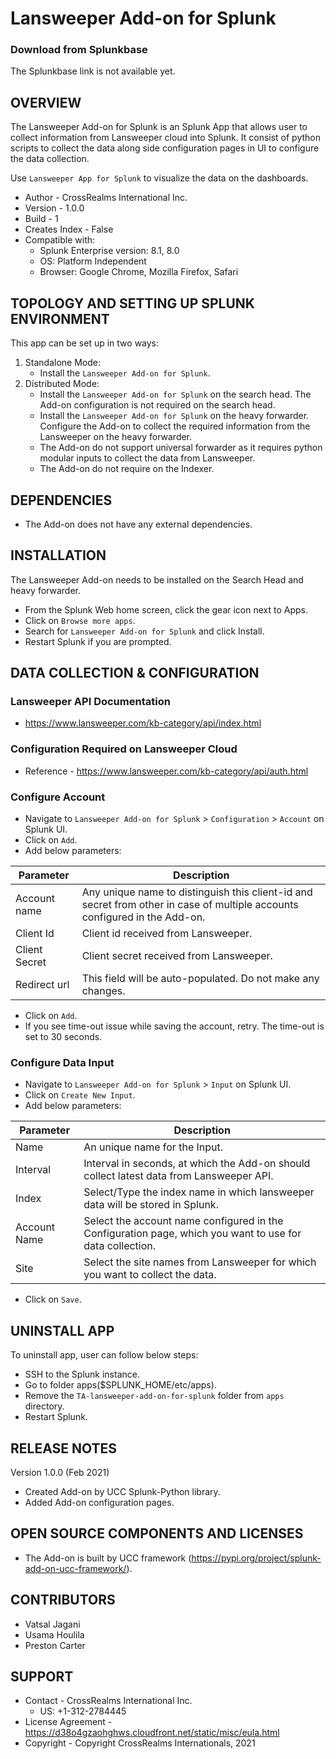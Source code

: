 # Lansweeper Add-on for Splunk

### Download from Splunkbase
The Splunkbase link is not available yet.


OVERVIEW
--------
The Lansweeper Add-on for Splunk is an Splunk App that allows user to collect information from Lansweeper cloud into Splunk. It consist of python scripts to collect the data along side configuration pages in UI to configure the data collection.

Use `Lansweeper App for Splunk` to visualize the data on the dashboards.


* Author - CrossRealms International Inc.
* Version - 1.0.0
* Build - 1
* Creates Index - False
* Compatible with:
   * Splunk Enterprise version: 8.1, 8.0
   * OS: Platform Independent
   * Browser: Google Chrome, Mozilla Firefox, Safari



TOPOLOGY AND SETTING UP SPLUNK ENVIRONMENT
------------------------------------------
This app can be set up in two ways: 
  1. Standalone Mode: 
     * Install the `Lansweeper Add-on for Splunk`.
  2. Distributed Mode: 
     * Install the `Lansweeper Add-on for Splunk` on the search head. The Add-on configuration is not required on the search head.
     * Install the `Lansweeper Add-on for Splunk` on the heavy forwarder. Configure the Add-on to collect the required information from the Lansweeper on the heavy forwarder.
     * The Add-on do not support universal forwarder as it requires python modular inputs to collect the data from Lansweeper.
     * The Add-on do not require on the Indexer.


DEPENDENCIES
------------------------------------------------------------
* The Add-on does not have any external dependencies.


INSTALLATION
------------------------------------------------------------
The Lansweeper Add-on needs to be installed on the Search Head and heavy forwarder.  

* From the Splunk Web home screen, click the gear icon next to Apps. 
* Click on `Browse more apps`.
* Search for `Lansweeper Add-on for Splunk` and click Install. 
* Restart Splunk if you are prompted.


DATA COLLECTION & CONFIGURATION
------------------------------------------------------------
### Lansweeper API Documentation ###
* https://www.lansweeper.com/kb-category/api/index.html


### Configuration Required on Lansweeper Cloud ###
* Reference - https://www.lansweeper.com/kb-category/api/auth.html


### Configure Account ###
* Navigate to `Lansweeper Add-on for Splunk` > `Configuration` > `Account` on Splunk UI.
* Click on `Add`.
* Add below parameters:

| Parameter | Description |
| --- | --- |
| Account name | Any unique name to distinguish this client-id and secret from other in case of multiple accounts configured in the Add-on. |
| Client Id | Client id received from Lansweeper. |
| Client Secret | Client secret received from Lansweeper. |
| Redirect url | This field will be auto-populated. Do not make any changes. |

* Click on `Add`.
* If you see time-out issue while saving the account, retry. The time-out is set to 30 seconds.


### Configure Data Input ###
* Navigate to `Lansweeper Add-on for Splunk` > `Input` on Splunk UI.
* Click on `Create New Input`.
* Add below parameters:

| Parameter | Description |
| --- | --- |
| Name | An unique name for the Input. |
| Interval | Interval in seconds, at which the Add-on should collect latest data from Lansweeper API. |
| Index | Select/Type the index name in which lansweeper data will be stored in Splunk. |
| Account Name | Select the account name configured in the Configuration page, which you want to use for data collection. |
| Site | Select the site names from Lansweeper for which you want to collect the data. |

* Click on `Save`.


UNINSTALL APP
-------------
To uninstall app, user can follow below steps:
* SSH to the Splunk instance.
* Go to folder apps($SPLUNK_HOME/etc/apps).
* Remove the `TA-lansweeper-add-on-for-splunk` folder from `apps` directory.
* Restart Splunk.


RELEASE NOTES
-------------
Version 1.0.0 (Feb 2021)
* Created Add-on by UCC Splunk-Python library.
* Added Add-on configuration pages.


OPEN SOURCE COMPONENTS AND LICENSES
------------------------------
* The Add-on is built by UCC framework (https://pypi.org/project/splunk-add-on-ucc-framework/).


CONTRIBUTORS
------------
* Vatsal Jagani
* Usama Houlila
* Preston Carter


SUPPORT
-------
* Contact - CrossRealms International Inc.
  * US: +1-312-2784445
* License Agreement - https://d38o4gzaohghws.cloudfront.net/static/misc/eula.html
* Copyright - Copyright CrossRealms Internationals, 2021
